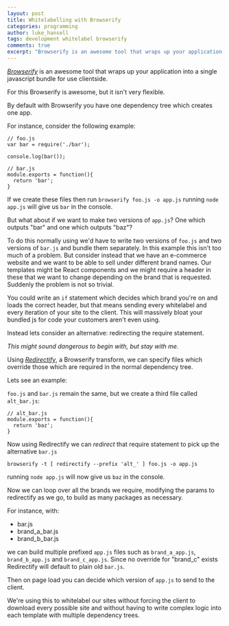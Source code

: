 ```yaml
---
layout: post
title: Whitelabelling with Browserify
categories: programming
author: luke_hansell
tags: development whitelabel browserify
comments: true
excerpt: "Browserify is an awesome tool that wraps up your application into a single javascript bundle for use clientside. For this Browserify is awesome, but it isn't very flexible."
---
```


[*Browserify*](http://browserify.org/) is an awesome tool that wraps up your application into a single javascript bundle for use clientside.

For this Browserify is awesome, but it isn't very flexible.

By default with Browserify you have one dependency tree which creates one app.

For instance, consider the following example:

```
// foo.js
var bar = require('./bar');

console.log(bar());
```


```
// bar.js
module.exports = function(){
  return 'bar';
}
```

If we create these files then run
`browserify foo.js -o app.js`
running `node app.js` will give us `bar` in the console.

But what about if we want to make two versions of `app.js`? One which outputs "bar" and one which outputs "baz"?

To do this normally using we'd have to write two versions of `foo.js` and two versions of `bar.js` and bundle them separately. In this example this isn't too much of a problem. But consider instead that we have an e-commerce website and we want to be able to sell under different brand names. Our templates might be React components and we might require a header in these that we want to change depending on the brand that is requested. Suddenly the problem is not so trivial.

You could write an `if` statement which decides which brand you're on and loads the correct header, but that means sending every whitelabel and every iteration of your site to the client. This will massively bloat your bundled js for code your customers aren't even using.

Instead lets consider an alternative: redirecting the require statement.

*This might sound dangerous to begin with, but stay with me.*

Using [*Redirectify*](https://www.npmjs.com/package/redirectify), a Browserify transform, we can specify files which override those which are required in the normal dependency tree.

Lets see an example:

`foo.js` and `bar.js` remain the same, but we create a third file called `alt_bar.js`:

```
// alt_bar.js
module.exports = function(){
  return 'baz';
}
```

Now using Redirectify we can _redirect_ that require statement to pick up the alternative `bar.js`

`browserify -t [ redirectify --prefix 'alt_' ] foo.js -o app.js`

running `node app.js` will now give us `baz` in the console.

Now we can loop over all the brands we require, modifying the params to redirectify as we go, to build as many packages as necessary.

For instance, with:

- bar.js
- brand_a_bar.js
- brand_b_bar.js

we can build multiple prefixed `app.js` files such as `brand_a_app.js`, `brand_b_app.js` and `brand_c_app.js`. Since no override for "brand_c" exists Redirectify will default to plain old `bar.js`.

Then on page load you can decide which version of `app.js` to send to the client.

We're using this to whitelabel our sites without forcing the client to download every possible site and without having to write complex logic into each template with multiple dependency trees.